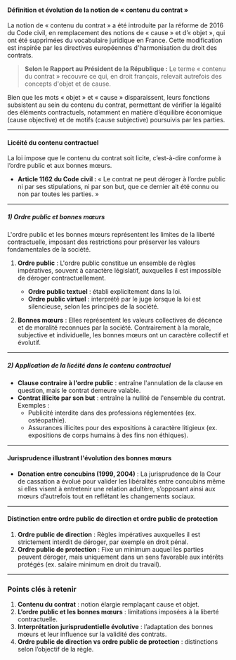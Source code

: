 #### Définition et évolution de la notion de « contenu du contrat »
La notion de « contenu du contrat » a été introduite par la réforme de 2016 du Code civil, en remplacement des notions de « cause » et d’« objet », qui ont été supprimées du vocabulaire juridique en France. Cette modification est inspirée par les directives européennes d'harmonisation du droit des contrats.

> **Selon le Rapport au Président de la République :** Le terme « contenu du contrat » recouvre ce qui, en droit français, relevait autrefois des concepts d'objet et de cause.

Bien que les mots « objet » et « cause » disparaissent, leurs fonctions subsistent au sein du contenu du contrat, permettant de vérifier la légalité des éléments contractuels, notamment en matière d’équilibre économique (cause objective) et de motifs (cause subjective) poursuivis par les parties.

---

#### Licéité du contenu contractuel

La loi impose que le contenu du contrat soit licite, c’est-à-dire conforme à l’ordre public et aux bonnes mœurs.

- **Article 1162 du Code civil :** « Le contrat ne peut déroger à l’ordre public ni par ses stipulations, ni par son but, que ce dernier ait été connu ou non par toutes les parties. »

---

##### 1) Ordre public et bonnes mœurs

L'ordre public et les bonnes mœurs représentent les limites de la liberté contractuelle, imposant des restrictions pour préserver les valeurs fondamentales de la société.

1. **Ordre public** : L'ordre public constitue un ensemble de règles impératives, souvent à caractère législatif, auxquelles il est impossible de déroger contractuellement. 
   - **Ordre public textuel** : établi explicitement dans la loi.
   - **Ordre public virtuel** : interprété par le juge lorsque la loi est silencieuse, selon les principes de la société.

2. **Bonnes mœurs** : Elles représentent les valeurs collectives de décence et de moralité reconnues par la société. Contrairement à la morale, subjective et individuelle, les bonnes mœurs ont un caractère collectif et évolutif.

---

##### 2) Application de la licéité dans le contenu contractuel

- **Clause contraire à l'ordre public** : entraîne l'annulation de la clause en question, mais le contrat demeure valable.
- **Contrat illicite par son but** : entraîne la nullité de l'ensemble du contrat. Exemples :
  - Publicité interdite dans des professions réglementées (ex. ostéopathie).
  - Assurances illicites pour des expositions à caractère litigieux (ex. expositions de corps humains à des fins non éthiques).

---

#### Jurisprudence illustrant l'évolution des bonnes mœurs

- **Donation entre concubins (1999, 2004)** : La jurisprudence de la Cour de cassation a évolué pour valider les libéralités entre concubins même si elles visent à entretenir une relation adultère, s’opposant ainsi aux mœurs d’autrefois tout en reflétant les changements sociaux.

---

#### Distinction entre ordre public de direction et ordre public de protection

1. **Ordre public de direction** : Règles impératives auxquelles il est strictement interdit de déroger, par exemple en droit pénal.
2. **Ordre public de protection** : Fixe un minimum auquel les parties peuvent déroger, mais uniquement dans un sens favorable aux intérêts protégés (ex. salaire minimum en droit du travail).

---

### Points clés à retenir

1. **Contenu du contrat** : notion élargie remplaçant cause et objet.
2. **L’ordre public et les bonnes mœurs** : limitations imposées à la liberté contractuelle.
3. **Interprétation jurisprudentielle évolutive** : l’adaptation des bonnes mœurs et leur influence sur la validité des contrats.
4. **Ordre public de direction vs ordre public de protection** : distinctions selon l’objectif de la règle.